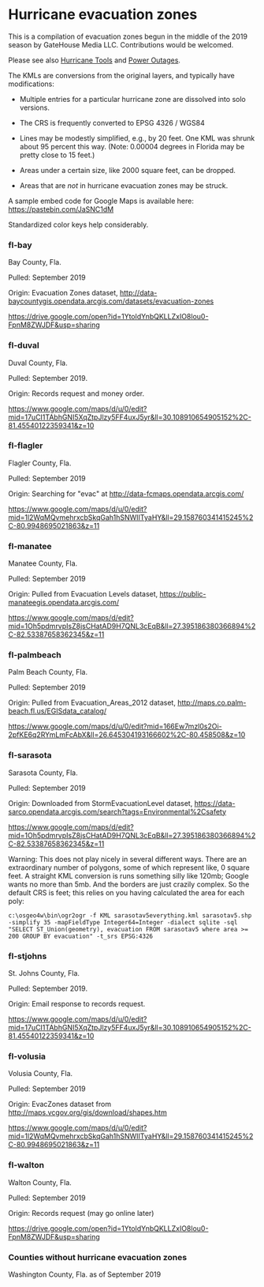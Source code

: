 # Hurricane evacuation zones

This is a compilation of evacuation zones begun in the middle of the 2019 season by GateHouse Media LLC. Contributions would be welcomed.

Please see also [Hurricane Tools](https://github.com/GateHouseMedia/hurricane-tools) and [Power Outages](https://github.com/GateHouseMedia/power-outages).


The KMLs are conversions from the original layers, and typically have modifications:

- Multiple entries for a particular hurricane zone are dissolved into solo versions.

- The CRS is frequently converted to EPSG 4326 / WGS84

- Lines may be modestly simplified, e.g., by 20 feet. One KML was shrunk about 95 percent this way. (Note: 0.00004 degrees in Florida may be pretty close to 15 feet.)

- Areas under a certain size, like 2000 square feet, can be dropped.

- Areas that are *not* in hurricane evacuation zones may be struck.

A sample embed code for Google Maps is available here:
https://pastebin.com/JaSNC1dM

Standardized color keys help considerably.

### fl-bay

Bay County, Fla.

Pulled: September 2019

Origin: Evacuation Zones dataset, http://data-baycountygis.opendata.arcgis.com/datasets/evacuation-zones

https://drive.google.com/open?id=1YtoldYnbQKLLZxIO8lou0-FpnM8ZWJDF&usp=sharing


### fl-duval

Duval County, Fla.

Pulled: September 2019.

Origin: Records request and money order.

https://www.google.com/maps/d/u/0/edit?mid=17uCI1TAbhGNI5XqZtpJlzy5FF4uxJ5yr&ll=30.108910654905152%2C-81.45540122359341&z=10


### fl-flagler

Flagler County, Fla.

Pulled: September 2019

Origin: Searching for "evac" at http://data-fcmaps.opendata.arcgis.com/

https://www.google.com/maps/d/u/0/edit?mid=1l2WqMQvmehrxcbSkqGah1hSNWIITyaHY&ll=29.158760341415245%2C-80.9948695021863&z=11


### fl-manatee

Manatee County, Fla.

Pulled: September 2019

Origin: Pulled from Evacuation Levels dataset, https://public-manateegis.opendata.arcgis.com/

https://www.google.com/maps/d/edit?mid=1Oh5pdmrvpIsZ8jsCHatAD9H7QNL3cEqB&ll=27.395186380366894%2C-82.53387658362345&z=11

### fl-palmbeach

Palm Beach County, Fla.

Pulled: September 2019

Origin: Pulled from Evacuation_Areas_2012 dataset, http://maps.co.palm-beach.fl.us/EGISdata_catalog/

https://www.google.com/maps/d/u/0/edit?mid=166Ew7mzl0s2Oi-2pfKE6q2RYmLmFcAbX&ll=26.645304193166602%2C-80.458508&z=10


### fl-sarasota

Sarasota County, Fla.

Pulled: September 2019

Origin: Downloaded from StormEvacuationLevel dataset, https://data-sarco.opendata.arcgis.com/search?tags=Environmental%2Csafety

https://www.google.com/maps/d/edit?mid=1Oh5pdmrvpIsZ8jsCHatAD9H7QNL3cEqB&ll=27.395186380366894%2C-82.53387658362345&z=11

Warning: This does not play nicely in several different ways. There are an extraordinary number of polygons, some of which represent like, 0 square feet. A straight KML conversion is runs something silly like 120mb; Google wants no more than 5mb. And the borders are just crazily complex. So the default CRS is feet; this relies on you having calculated the area for each poly:

```c:\osgeo4w\bin\ogr2ogr -f KML sarasotav5everything.kml sarasotav5.shp -simplify 35 -mapFieldType Integer64=Integer -dialect sqlite -sql "SELECT ST_Union(geometry), evacuation FROM sarasotav5 where area >= 200 GROUP BY evacuation" -t_srs EPSG:4326```


### fl-stjohns

St. Johns County, Fla.

Pulled: September 2019.

Origin: Email response to records request.

https://www.google.com/maps/d/u/0/edit?mid=17uCI1TAbhGNI5XqZtpJlzy5FF4uxJ5yr&ll=30.108910654905152%2C-81.45540122359341&z=10


### fl-volusia

Volusia County, Fla.

Pulled: September 2019

Origin: EvacZones dataset from http://maps.vcgov.org/gis/download/shapes.htm

https://www.google.com/maps/d/u/0/edit?mid=1l2WqMQvmehrxcbSkqGah1hSNWIITyaHY&ll=29.158760341415245%2C-80.9948695021863&z=11

### fl-walton

Walton County, Fla.

Pulled: September 2019

Origin: Records request (may go online later)

https://drive.google.com/open?id=1YtoldYnbQKLLZxIO8lou0-FpnM8ZWJDF&usp=sharing

### Counties without hurricane evacuation zones

Washington County, Fla. as of September 2019

